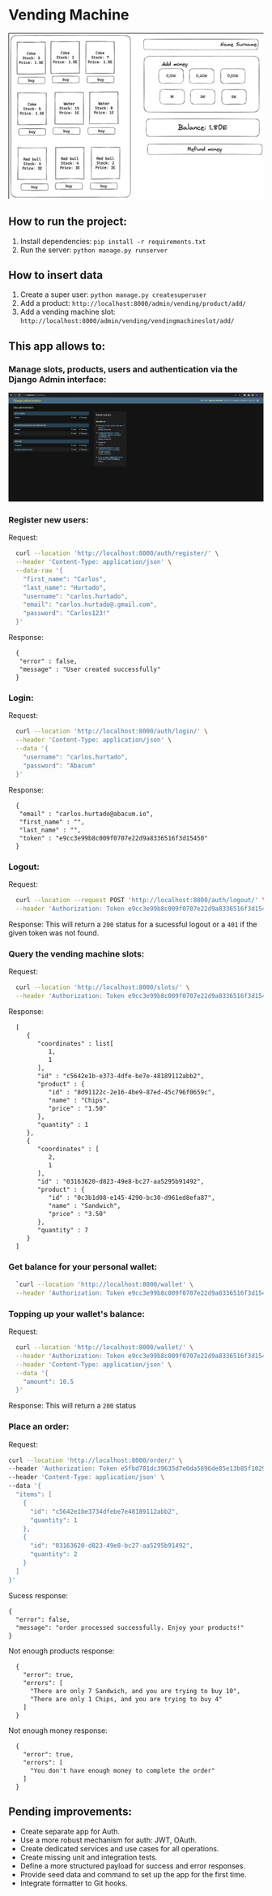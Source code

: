 # Vending Machine

![Vending Machine](docs/vending_machine.png)

## How to run the project:
1. Install dependencies: `pip install -r requirements.txt`
2. Run the server: `python manage.py runserver`

## How to insert data
1. Create a super user: `python manage.py createsuperuser`
2. Add a product: `http://localhost:8000/admin/vending/product/add/`
3. Add a vending machine slot: `http://localhost:8000/admin/vending/vendingmachineslot/add/`


## This app allows to:

### Manage slots, products, users and authentication via the Django Admin interface:
![Admin interface](docs/admin_interface.png)
### Register new users:
  Request:
  ```bash
    curl --location 'http://localhost:8000/auth/register/' \
    --header 'Content-Type: application/json' \
    --data-raw '{
      "first_name": "Carlos",
      "last_name": "Hurtado",
      "username": "carlos.hurtado",
      "email": "carlos.hurtado@.gmail.com",
      "password": "Carlos123!"
    }'
  ```
  Response: 
  ```
    {
     "error" : false,
     "message" : "User created successfully"
    }
  ```
### Login:
  Request:
  ```bash
    curl --location 'http://localhost:8000/auth/login/' \
    --header 'Content-Type: application/json' \
    --data '{
      "username": "carlos.hurtado",
      "password": "Abacum"
    }'
  ```
  Response:
  ```
    {
     "email" : "carlos.hurtado@abacum.io",
     "first_name" : "",
     "last_name" : "",
     "token" : "e9cc3e99b8c009f0707e22d9a8336516f3d15450"
    }
  ```
### Logout:
  Request:
  ```bash
    curl --location --request POST 'http://localhost:8000/auth/logout/' \
    --header 'Authorization: Token e9cc3e99b8c009f0707e22d9a8336516f3d15450'
  ```
  Response:
  This will return a `200` status for a sucessful logout or a `401` if the given token was not found.
### Query the vending machine slots:
  Request:
  ```bash
    curl --location 'http://localhost:8000/slots/' \
    --header 'Authorization: Token e9cc3e99b8c009f0707e22d9a8336516f3d15450'
  ```
  Response:
  ```
    [
       {
          "coordinates" : list[
             1,
             1
          ],
          "id" : "c5642e1b-e373-4dfe-be7e-48189112abb2",
          "product" : {
             "id" : "8d91122c-2e16-4be9-87ed-45c796f0659c",
             "name" : "Chips",
             "price" : "1.50"
          },
          "quantity" : 1
       },
       {
          "coordinates" : [
             2,
             1
          ],
          "id" : "03163620-d823-49e8-bc27-aa5295b91492",
          "product" : {
             "id" : "0c3b1d08-e145-4290-bc30-d961ed8efa87",
             "name" : "Sandwich",
             "price" : "3.50"
          },
          "quantity" : 7
       }
    ]
  ```
### Get balance for your personal wallet:
```bash
  `curl --location 'http://localhost:8000/wallet' \
  --header 'Authorization: Token e9cc3e99b8c009f0707e22d9a8336516f3d15450'
```
### Topping up your wallet's balance:
  Request:
  ```bash
    curl --location 'http://localhost:8000/wallet/' \
    --header 'Authorization: Token e9cc3e99b8c009f0707e22d9a8336516f3d15450' \
    --header 'Content-Type: application/json' \
    --data '{
      "amount": 10.5
    }'
  ```
  Response:
  This will return a `200` status
### Place an order:
  Request:
  ```bash
  curl --location 'http://localhost:8000/order/' \
  --header 'Authorization: Token e5fbd781dc39635d7e0da5696de85e13b85f1029' \
  --header 'Content-Type: application/json' \
  --data '{
    "items": [
      {
        "id": "c5642e1be3734dfebe7e48189112abb2",
        "quantity": 1
      },
      {
        "id": "03163620-d823-49e8-bc27-aa5295b91492",
        "quantity": 2
      }
    ]
  }'
  ```
  Sucess response:
  ```
  {
    "error": false,
    "message": "order processed successfully. Enjoy your products!"
  }
  ```
  Not enough products response:
  ```
    {
      "error": true,
      "errors": [
        "There are only 7 Sandwich, and you are trying to buy 10",
        "There are only 1 Chips, and you are trying to buy 4"
      ]
    }
  ```
  Not enough money response:
  ```
    {
      "error": true,
      "errors": [
        "You don't have enough money to complete the order"
      ]
    }
  ```

## Pending improvements:

- Create separate app for Auth.
- Use a more robust mechanism for auth: JWT, OAuth.
- Create dedicated services and use cases for all operations.
- Create missing unit and integration tests.
- Define a more structured payload for success and error responses.
- Provide seed data and command to set up the app for the first time.
- Integrate formatter to Git hooks.